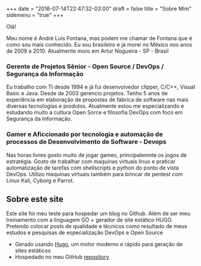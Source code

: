 +++
date = "2016-07-14T22:47:32-03:00"
draft = false
title = "Sobre Mim"
sidemenu = "true"
+++

Olá!

Meu nome é André Luis Fontana, mas podem me chamar de Fontana que é como sou mais conhecido.
Eu sou brasileiro e já morei no México nos anos de 2009 a 2010. Atualmente moro em Artur Nogueira - SP - Brasil

### Gerente de Projetos Sênior - Open Source / DevOps / Segurança da Informação

Eu trabalho com TI desde 1994 e já fui desenvolvedor clipper, C/C++, Visual Basic e Java. Desde de 2003 gerencio projetos.
Tenho 5 anos de experiência em elaboração de propostas de fábrica de software nas mais diversas tecnologias e produtos.
Atualmente estou me especializando e estudando muito a cultura Open Sorce e filosofia DevOps com foco em Segurança da Informação.

### Gamer e Aficcionado por tecnologia e automação de processos de Desenvolvimento de Software - Devops

Nas horas livres gosto muito de jogar games, principalemnte os jogos de estratégia.
Gosto de trabalhar com maquinas virtuais linux e praticar automatização de tarefas com shellscripts e python do ponto de vista DevOps.
Utilizo maquinas virtuais também para brincar de pentest com Linux Kali, Cyborg e Parrot.

## Sobre este site

Este site foi meu teste para hospedar um blog no Github. Além de ser meu treinamento com a linguagem GO + gerador de site estático HUGO.
Pretendo colocar posts de qualidade e técnicos como resultado de meus estudos e pesquisas de especialização DevOps e Open Source

- Gerado usando [Hugo](//gohugo.io), um motor moderno e rápido para geração de sites estáticos
- Hospedado no meu GitHub [repository](//github.com/afontana/afontana.github.io)
